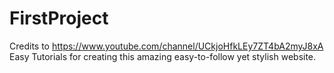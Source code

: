 # FirstProject

Credits to https://www.youtube.com/channel/UCkjoHfkLEy7ZT4bA2myJ8xA Easy Tutorials </a> for creating this amazing easy-to-follow yet stylish website.

